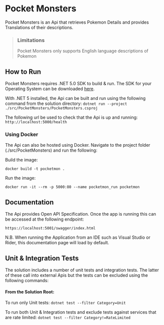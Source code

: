 # Pocket Monsters
Pocket Monsters is an Api that retrieves Pokemon Details and provides Translations of their descriptions.

>### Limitations
>Pocket Monsters only supports English language descriptions of Pokemon

## How to Run
Pocket Monsters requires .NET 5.0 SDK to build & run. The SDK for your Operating System can be downloaded [here](https://dotnet.microsoft.com/download). 

With .NET 5 installed, the Api can be built and run using the following command from the solution directory:
`dotnet run --project ./src/PocketMonsters/PocketMonsters.csproj`

The following url be used to check that the Api is up and running: `http://localhost:5000/health`

### Using Docker
The Api can also be hosted using Docker. Navigate to the project folder (./src/PocketMonsters) and run the following:

Build the image:

`docker build -t pocketmon .`

Run the image:

`docker run -it --rm -p 5000:80 --name pocketmon_run pocketmon`

## Documentation

The Api provides Open API Specification. Once the app is running this can be accessed at the following endpoint: 

`https://localhost:5001/swagger/index.html` 

N.B. When running the Application from an IDE such as Visual Studio or Rider, this documentation page will load by default.

## Unit & Integration Tests

The solution includes a number of unit tests and integration tests. The latter of these call into external Apis but the tests can be excluded using the following commands:

#### From the Solution Root:
To run only Unit tests:
`dotnet test --filter Category=Unit`

To run both Unit & Integration tests and exclude tests against services that are rate limited:
`dotnet test --filter Category!=RateLimited`


